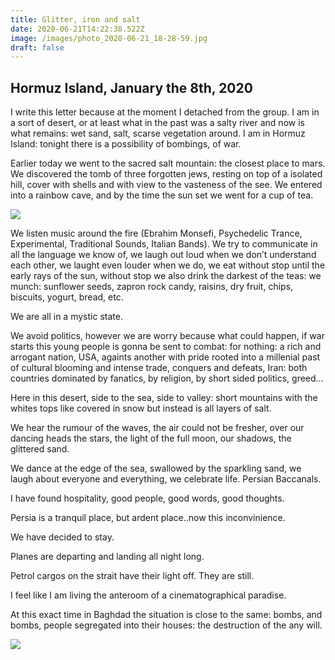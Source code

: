 ```yaml
---
title: Glitter, iron and salt
date: 2020-06-21T14:22:38.522Z
image: /images/photo_2020-06-21_18-28-59.jpg
draft: false
---
```

## Hormuz Island, January the 8th, 2020

I write this letter because at the moment I detached from the group. I am in a sort of desert, or at least what in the past was a salty river and now is what remains: wet sand, salt, scarse vegetation around. I am in Hormuz Island: tonight there is a possibility of bombings, of war.

Earlier today we went to the sacred salt mountain: the closest place to mars. We discovered the tomb of three forgotten jews, resting on top of a isolated hill, cover with shells and with view to the vasteness of the see. We entered into a rainbow cave, and by the time the sun set we went for a cup of tea.

<!-- excerpt -->

![](/images/photo_2020-06-21_18-28-50.jpg)

We listen music around the fire (Ebrahim Monsefi, Psychedelic Trance, Experimental, Traditional Sounds, Italian Bands). We try to communicate in all the language we know of, we laugh out loud when we don’t understand each other, we laught even louder when we do, we eat without stop until the early rays of the sun, without stop we also drink the darkest of the teas: we munch: sunflower seeds, zapron rock candy, raisins, dry fruit, chips, biscuits, yogurt, bread, etc.

We are all in a mystic state.

We avoid politics, however we are worry because what could happen, if war starts this young people is gonna be sent to combat: for nothing: a rich and arrogant nation, USA, againts another with pride rooted into a millenial past of cultural blooming and intense trade, conquers and defeats, Iran: both countries dominated by fanatics, by religion, by short sided politics, greed...

Here in this desert, side to the sea, side to valley: short mountains with the whites tops like covered in snow but instead is all layers of salt.

We hear the rumour of the waves, the air could not be fresher, over our dancing heads the stars, the light of the full moon, our shadows, the glittered sand.

We dance at the edge of the sea, swallowed by the sparkling sand, we laugh about everyone and everything, we celebrate life. Persian Baccanals.

I have found hospitality, good people, good words, good thoughts.

Persia is a tranquil place, but ardent place..now this inconvinience. 

We have decided to stay.

Planes are departing and landing all night long.

Petrol cargos on the strait have their light off. They are still.

I feel like I am living the anteroom of a cinematographical paradise.

At this exact time in Baghdad the situation is close to the same: bombs, and bombs, people segregated into their houses: the destruction of the any will.

![](/images/photo_2020-06-21_18-28-55.jpg)